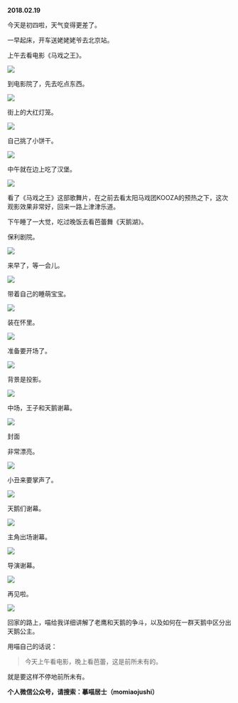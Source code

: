 
          
            
**2018.02.19**

今天是初四啦，天气变得更差了。

一早起床，开车送姥姥姥爷去北京站。

上午去看电影《马戏之王》。




![](//upload-images.jianshu.io/upload_images/51001-1ab042c70c5783f5.jpg)




到电影院了，先去吃点东西。




![](//upload-images.jianshu.io/upload_images/51001-2b76d2d444e3b299.jpg)




街上的大红灯笼。




![](//upload-images.jianshu.io/upload_images/51001-48e36e84d4353427.jpg)




自己挑了小饼干。




![](//upload-images.jianshu.io/upload_images/51001-223d554f3e322417.jpg)




中午就在边上吃了汉堡。




![](//upload-images.jianshu.io/upload_images/51001-3ac88c58b82d4dc6.jpg)




看了《马戏之王》这部歌舞片，在之前去看太阳马戏团KOOZA的预热之下，这次观影效果非常好，回来一路上津津乐道。

下午睡了一大觉，吃过晚饭去看芭蕾舞《天鹅湖》。

保利剧院。




![](//upload-images.jianshu.io/upload_images/51001-8bf92d3ed8bdc393.jpg)




来早了，等一会儿。




![](//upload-images.jianshu.io/upload_images/51001-a03f843025800bdb.jpg)




带着自己的睡萌宝宝。




![](//upload-images.jianshu.io/upload_images/51001-7c21f186e74439f1.jpg)




装在怀里。




![](//upload-images.jianshu.io/upload_images/51001-43c95b1b4819c761.jpg)




准备要开场了。




![](//upload-images.jianshu.io/upload_images/51001-3138960bf53bc3be.jpg)




背景是投影。




![](//upload-images.jianshu.io/upload_images/51001-48ca5792e577c015.jpg)




中场，王子和天鹅谢幕。




![](//upload-images.jianshu.io/upload_images/51001-d8fe698218e0dfba.jpg)

封面


非常漂亮。




![](//upload-images.jianshu.io/upload_images/51001-7bdad3ffecbfc5b1.jpg)




小丑来要掌声了。




![](//upload-images.jianshu.io/upload_images/51001-24cead172b252b50.jpg)




天鹅们谢幕。




![](//upload-images.jianshu.io/upload_images/51001-5745e95317f3f89e.jpg)




主角出场谢幕。




![](//upload-images.jianshu.io/upload_images/51001-b1add8c7571d3331.jpg)




导演谢幕。




![](//upload-images.jianshu.io/upload_images/51001-eacaf5b9c4e82192.jpg)




再见啦。




![](//upload-images.jianshu.io/upload_images/51001-ba5c2de949145201.jpg)




回家的路上，喵给我详细讲解了老鹰和天鹅的争斗，以及如何在一群天鹅中区分出天鹅公主。

用喵自己的话说：
>今天上午看电影，晚上看芭蕾，这是前所未有的。



就是要这样不停地前所未有。


**个人微信公众号，请搜索：摹喵居士（momiaojushi）**

          
        